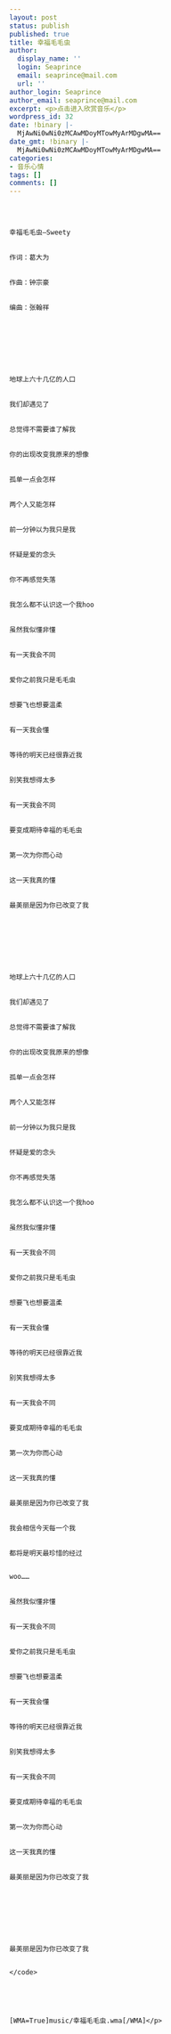 ```yaml
---
layout: post
status: publish
published: true
title: 幸福毛毛虫
author:
  display_name: ''
  login: Seaprince
  email: seaprince@mail.com
  url: ''
author_login: Seaprince
author_email: seaprince@mail.com
excerpt: <p>点击进入欣赏音乐</p>
wordpress_id: 32
date: !binary |-
  MjAwNi0wNi0zMCAwMDoyMTowMyArMDgwMA==
date_gmt: !binary |-
  MjAwNi0wNi0zMCAwMDoyMTowMyArMDgwMA==
categories:
- 音乐心情
tags: []
comments: []
---
```

<p><code><br &#47;><br />
幸福毛毛虫―Sweety<br &#47;><br />
作词：葛大为<br &#47;><br />
作曲：钟宗豪<br &#47;><br />
编曲：张翰祥<br &#47;><br />
<br &#47;><br />
<br &#47;><br />
地球上六十几亿的人口<br &#47;><br />
我们却遇见了<br &#47;><br />
总觉得不需要谁了解我<br &#47;><br />
你的出现改变我原来的想像<br &#47;><br />
孤单一点会怎样<br &#47;><br />
两个人又能怎样<br &#47;><br />
前一分钟以为我只是我<br &#47;><br />
怀疑是爱的念头<br &#47;><br />
你不再感觉失落<br &#47;><br />
我怎么都不认识这一个我hoo<br &#47;><br />
虽然我似懂非懂<br &#47;><br />
有一天我会不同<br &#47;><br />
爱你之前我只是毛毛虫<br &#47;><br />
想要飞也想要温柔<br &#47;><br />
有一天我会懂<br &#47;><br />
等待的明天已经很靠近我<br &#47;><br />
别笑我想得太多<br &#47;><br />
有一天我会不同<br &#47;><br />
要变成期待幸福的毛毛虫<br &#47;><br />
第一次为你而心动<br &#47;><br />
这一天我真的懂<br &#47;><br />
最美丽是因为你已改变了我<br &#47;><br />
<br &#47;><br />
<br &#47;><br />
地球上六十几亿的人口<br &#47;><br />
我们却遇见了<br &#47;><br />
总觉得不需要谁了解我<br &#47;><br />
你的出现改变我原来的想像<br &#47;><br />
孤单一点会怎样<br &#47;><br />
两个人又能怎样<br &#47;><br />
前一分钟以为我只是我<br &#47;><br />
怀疑是爱的念头<br &#47;><br />
你不再感觉失落<br &#47;><br />
我怎么都不认识这一个我hoo<br &#47;><br />
虽然我似懂非懂<br &#47;><br />
有一天我会不同<br &#47;><br />
爱你之前我只是毛毛虫<br &#47;><br />
想要飞也想要温柔<br &#47;><br />
有一天我会懂<br &#47;><br />
等待的明天已经很靠近我<br &#47;><br />
别笑我想得太多<br &#47;><br />
有一天我会不同<br &#47;><br />
要变成期待幸福的毛毛虫<br &#47;><br />
第一次为你而心动<br &#47;><br />
这一天我真的懂<br &#47;><br />
最美丽是因为你已改变了我<br &#47;><br />
我会相信今天每一个我<br &#47;><br />
都将是明天最珍惜的经过<br &#47;><br />
woo&hellip;&hellip;<br &#47;><br />
虽然我似懂非懂<br &#47;><br />
有一天我会不同<br &#47;><br />
爱你之前我只是毛毛虫<br &#47;><br />
想要飞也想要温柔<br &#47;><br />
有一天我会懂<br &#47;><br />
等待的明天已经很靠近我<br &#47;><br />
别笑我想得太多<br &#47;><br />
有一天我会不同<br &#47;><br />
要变成期待幸福的毛毛虫<br &#47;><br />
第一次为你而心动<br &#47;><br />
这一天我真的懂<br &#47;><br />
最美丽是因为你已改变了我<br &#47;><br />
<br &#47;><br />
<br &#47;><br />
最美丽是因为你已改变了我<br &#47;><br />
<&#47;code><br &#47;><br />
<br &#47;><br />
[WMA=True]music&#47;幸福毛毛虫.wma[&#47;WMA]<&#47;p></p>
